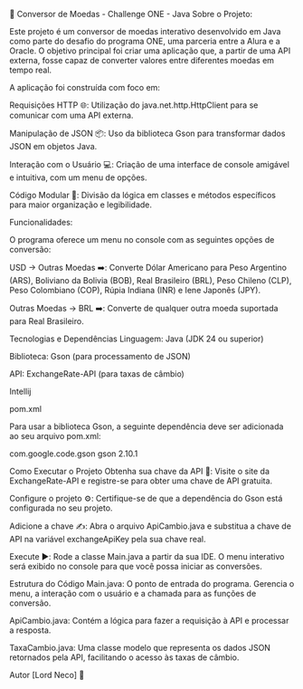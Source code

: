 🚀 Conversor de Moedas - Challenge ONE - Java
Sobre o Projeto:

Este projeto é um conversor de moedas interativo desenvolvido em Java como parte do desafio do programa ONE, uma parceria entre a Alura e a Oracle. O objetivo principal foi criar uma aplicação que, a partir de uma API externa, fosse capaz de converter valores entre diferentes moedas em tempo real.

A aplicação foi construída com foco em:

Requisições HTTP 🌐: Utilização do java.net.http.HttpClient para se comunicar com uma API externa.

Manipulação de JSON 📦: Uso da biblioteca Gson para transformar dados JSON em objetos Java.

Interação com o Usuário 💻: Criação de uma interface de console amigável e intuitiva, com um menu de opções.

Código Modular 🧩: Divisão da lógica em classes e métodos específicos para maior organização e legibilidade.

Funcionalidades:

O programa oferece um menu no console com as seguintes opções de conversão:

USD -> Outras Moedas ➡️: Converte Dólar Americano para Peso Argentino (ARS), Boliviano da Bolivia (BOB), Real Brasileiro (BRL), Peso Chileno (CLP), Peso Colombiano (COP), Rúpia Indiana (INR) e Iene Japonês (JPY).

Outras Moedas -> BRL ➡️: Converte de qualquer outra moeda suportada para Real Brasileiro.

Tecnologias e Dependências
Linguagem: Java (JDK 24 ou superior)

Biblioteca: Gson (para processamento de JSON)

API: ExchangeRate-API (para taxas de câmbio)

Intellij

pom.xml

Para usar a biblioteca Gson, a seguinte dependência deve ser adicionada ao seu arquivo pom.xml:

<dependencies>
    <dependency>
        <groupId>com.google.code.gson</groupId>
        <artifactId>gson</artifactId>
        <version>2.10.1</version>
    </dependency>
</dependencies>

Como Executar o Projeto
Obtenha sua chave da API 🔑: Visite o site da ExchangeRate-API e registre-se para obter uma chave de API gratuita.

Configure o projeto ⚙️: Certifique-se de que a dependência do Gson está configurada no seu projeto.

Adicione a chave ✍️: Abra o arquivo ApiCambio.java e substitua a chave de API na variável exchangeApiKey pela sua chave real.

Execute ▶️: Rode a classe Main.java a partir da sua IDE. O menu interativo será exibido no console para que você possa iniciar as conversões.

Estrutura do Código
Main.java: O ponto de entrada do programa. Gerencia o menu, a interação com o usuário e a chamada para as funções de conversão.

ApiCambio.java: Contém a lógica para fazer a requisição à API e processar a resposta.

TaxaCambio.java: Uma classe modelo que representa os dados JSON retornados pela API, facilitando o acesso às taxas de câmbio.

Autor
[Lord Neco] 👤
